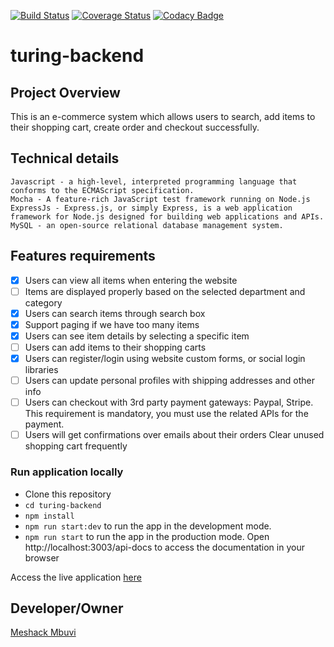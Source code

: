 [![Build Status](https://travis-ci.org/meshack-mbuvi/turing-backend.svg?branch=develop)](https://travis-ci.org/meshack-mbuvi/turing-backend)
[![Coverage Status](https://coveralls.io/repos/github/meshack-mbuvi/turing-backend/badge.svg?branch=develop)](https://coveralls.io/github/meshack-mbuvi/turing-backend?branch=develop)
[![Codacy Badge](https://api.codacy.com/project/badge/Grade/a4714885a106475f9c195455786cb0dc)](https://www.codacy.com/app/meshack-mbuvi/turing-backend?utm_source=github.com&amp;utm_medium=referral&amp;utm_content=meshack-mbuvi/turing-backend&amp;utm_campaign=Badge_Grade)

# turing-backend
## Project Overview
This is an e-commerce system which allows users to search, add items to their shopping cart, create order and checkout successfully.

## Technical details
```
Javascript - a high-level, interpreted programming language that conforms to the ECMAScript specification.
Mocha - A feature-rich JavaScript test framework running on Node.js
ExpressJs - Express.js, or simply Express, is a web application framework for Node.js designed for building web applications and APIs.
MySQL - an open-source relational database management system.
```

## Features requirements
- [x] Users can view all items when entering the website
- [ ] Items are displayed properly based on the selected department and category
- [x] Users can search items through search box
- [x] Support paging if we have too many items
- [x] Users can see item details by selecting a specific item
- [ ] Users can add items to their shopping carts
- [x] Users can register/login using website custom forms, or social login libraries
- [ ] Users can update personal profiles with shipping addresses and other info
- [ ] Users can checkout with 3rd party payment gateways: Paypal, Stripe. This requirement is mandatory, you must use the related APIs for the payment.
-  [ ] Users will get confirmations over emails about their orders
Clear unused shopping cart frequently

### Run application locally

- Clone this repository
- `cd turing-backend`
- `npm install`
- `npm run start:dev` to run the app in the development mode.
- `npm run start` to run the app in the production mode.
  Open http://localhost:3003/api-docs to access the documentation in your browser

Access the live application [here](https://turing-api-endpoints.herokuapp.com/)
## Developer/Owner
[Meshack Mbuvi](https://github.com/meshack-mbuvi)
